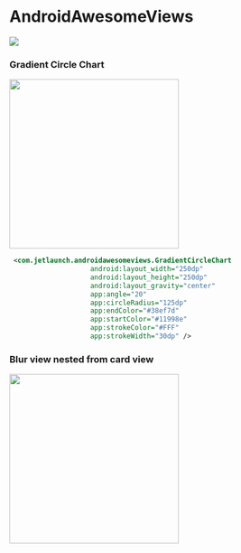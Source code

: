 # AndroidAwesomeViews
[![](https://jitpack.io/v/MasterJada/AndroidAwesomeViews.svg)](https://jitpack.io/#MasterJada/AndroidAwesomeViews)

### Gradient Circle Chart 
<img src="https://user-images.githubusercontent.com/7074407/64266624-8bfbcb00-cf3d-11e9-8f1d-e48d3be875ae.png" height="300" />

```xml
 <com.jetlaunch.androidawesomeviews.GradientCircleChart
                    android:layout_width="250dp"
                    android:layout_height="250dp"
                    android:layout_gravity="center"
                    app:angle="20"
                    app:circleRadius="125dp"
                    app:endColor="#38ef7d"
                    app:startColor="#11998e"
                    app:strokeColor="#FFF"
                    app:strokeWidth="30dp" />
```

### Blur view nested from card view

<img src="https://user-images.githubusercontent.com/7074407/64266642-98802380-cf3d-11e9-883c-3a1252e932ad.png" height="300" />
